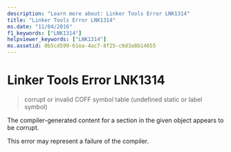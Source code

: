 ```yaml
---
description: "Learn more about: Linker Tools Error LNK1314"
title: "Linker Tools Error LNK1314"
ms.date: "11/04/2016"
f1_keywords: ["LNK1314"]
helpviewer_keywords: ["LNK1314"]
ms.assetid: 0b5cd599-61ea-4ac7-8f25-c6d3a8b14655
---
```

# Linker Tools Error LNK1314

> corrupt or invalid COFF symbol table (undefined static or label symbol)

The compiler-generated content for a section in the given object appears to be corrupt.

This error may represent a failure of the compiler.
